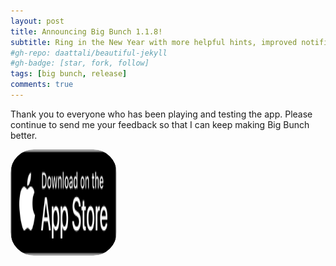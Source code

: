 ```yaml
---
layout: post
title: Announcing Big Bunch 1.1.8!
subtitle: Ring in the New Year with more helpful hints, improved notifications, and UI enhancements. 🍾
#gh-repo: daattali/beautiful-jekyll
#gh-badge: [star, fork, follow]
tags: [big bunch, release]
comments: true
---
```

Thank you to everyone who has been playing and testing the app. Please continue to send me your feedback so that I can keep making Big Bunch better.

<a href="https://apps.apple.com/us/app/big-bunch/id1620207662" style="width: 170px; height: 170px; border-radius: 22%; overflow: hidden; display: inline-block; vertical-align: middle;"><img src="/assets/img/black.svg" alt="Big Bunch" style="width: 170px; height: 170px; border-radius: 22%; overflow: hidden; display: inline-block; vertical-align: middle;"></a>
